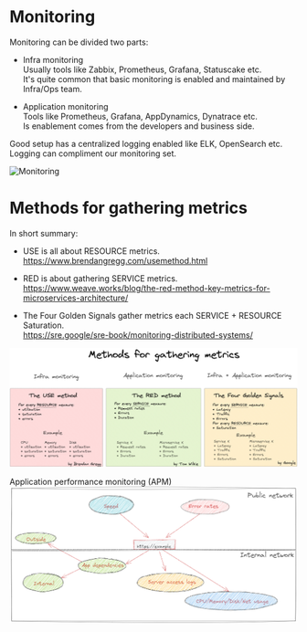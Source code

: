 # Monitoring

Monitoring can be divided two parts:

* Infra monitoring <br />
Usually tools like Zabbix, Prometheus, Grafana, Statuscake etc. <br />
It's quite common that basic monitoring is enabled and maintained by Infra/Ops team.

* Application monitoring <br />
Tools like Prometheus, Grafana, AppDynamics, Dynatrace etc. <br />
Is enablement comes from the developers and business side.

Good setup has a centralized logging enabled like ELK, OpenSearch etc. Logging can compliment our monitoring set.


![Monitoring](Monitoringv2.png)



# Methods for gathering metrics

In short summary:

* USE is all about RESOURCE metrics.<br />
https://www.brendangregg.com/usemethod.html<br />

* RED is about gathering SERVICE metrics.<br />
https://www.weave.works/blog/the-red-method-key-metrics-for-microservices-architecture/<br />

* The Four Golden Signals gather metrics each SERVICE + RESOURCE Saturation.<br />
https://sre.google/sre-book/monitoring-distributed-systems/<br />


![Methods-for-gathering-metrics](Methods-for-gathering-metrics.png)


Application performance monitoring (APM)
![APM](APM.png)